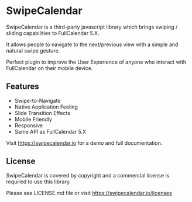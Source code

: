 # SwipeCalendar

SwipeCalendar is a third-party javascript library which brings swiping / sliding capabilities to FullCalendar 5.X.

It allows people to navigate to the next/previous view with a simple and natural swipe gesture.

Perfect plugin to improve the User Experience of anyone who interact with FullCalendar on their mobile device.


## Features

- Swipe-to-Navigate
- Native Application Feeling
- Slide Transition Effects
- Mobile Friendly
- Responsive
- Same API as FullCalendar 5.X

Visit https://swipecalendar.io for a demo and full documentation.


## License

SwipeCalendar is covered by copyright and a commercial license is required to use this library.

Please see LICENSE.md file or visit https://swipecalendar.io/licenses

